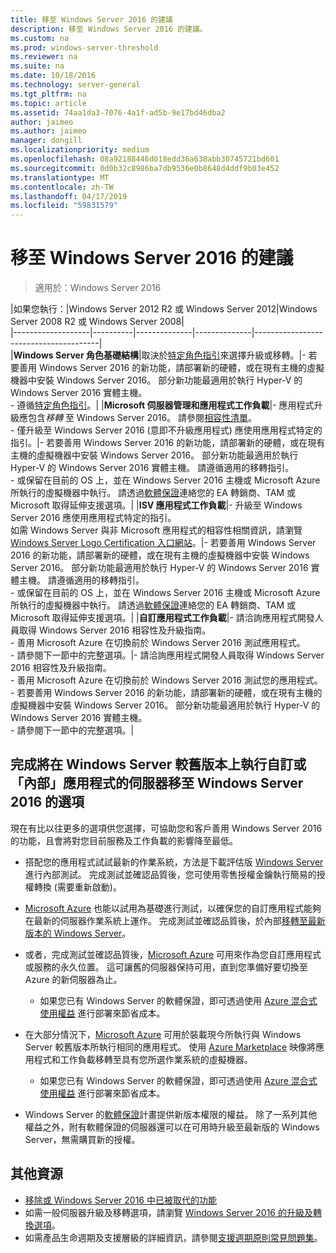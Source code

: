 ```yaml
---
title: 移至 Windows Server 2016 的建議
description: 移至 Windows Server 2016 的建議。
ms.custom: na
ms.prod: windows-server-threshold
ms.reviewer: na
ms.suite: na
ms.date: 10/18/2016
ms.technology: server-general
ms.tgt_pltfrm: na
ms.topic: article
ms.assetid: 74aa1da3-7076-4a1f-ad5b-9e17bd46dba2
author: jaimeo
ms.author: jaimeo
manager: dongill
ms.localizationpriority: medium
ms.openlocfilehash: 08a92188446d018edd36a638abb30745721bd601
ms.sourcegitcommit: 0d0b32c8986ba7db9536e0b8648d4ddf9b03e452
ms.translationtype: MT
ms.contentlocale: zh-TW
ms.lasthandoff: 04/17/2019
ms.locfileid: "59831579"
---
```

# <a name="recommendations-for-moving-to-windows-server-2016"></a>移至 Windows Server 2016 的建議

>適用於：Windows Server 2016


|如果您執行：|Windows Server 2012 R2 或 Windows Server 2012|Windows Server 2008 R2 或 Windows Server 2008|  
|-------------------|----------|--------------|--------------|---------------------------------------|  
|**Windows Server 角色基礎結構**|取決於[特定角色指引](https://technet.microsoft.com/windowsserver/jj554790)來選擇升級或移轉。|- 若要善用 Windows Server 2016 的新功能，請部署新的硬體，或在現有主機的虛擬機器中安裝 Windows Server 2016。 部分新功能最適用於執行 Hyper-V 的 Windows Server 2016 實體主機。 <br>- 遵循[特定角色指引](https://technet.microsoft.com/windowsserver/jj554790)。|
|**Microsoft 伺服器管理和應用程式工作負載**|- 應用程式升級應包含*移轉* 至 Windows Server 2016。 請參閱[相容性清單](Server-Application-Compatibility.md)。 <br>- 僅升級至 Windows Server 2016 (意即不升級應用程式) 應使用應用程式特定的指引。|- 若要善用 Windows Server 2016 的新功能，請部署新的硬體，或在現有主機的虛擬機器中安裝 Windows Server 2016。 部分新功能最適用於執行 Hyper-V 的 Windows Server 2016 實體主機。 請遵循適用的移轉指引。 <br>- 或保留在目前的 OS 上，並在 Windows Server 2016 主機或 Microsoft Azure 所執行的虛擬機器中執行。 請透過[軟體保證](https://www.microsoft.com/en-us/Licensing/licensing-programs/software-assurance-default.aspx)連絡您的 EA 轉銷商、TAM 或 Microsoft 取得延伸支援選項。|
|**ISV 應用程式工作負載**|- 升級至 Windows Server 2016 應使用應用程式特定的指引。 <br>如需 Windows Server 與非 Microsoft 應用程式的相容性相關資訊，請瀏覽 [Windows Server Logo Certification 入口網站](https://msdn.microsoft.com/enterprisecloudcertified)。|- 若要善用 Windows Server 2016 的新功能，請部署新的硬體，或在現有主機的虛擬機器中安裝 Windows Server 2016。 部分新功能最適用於執行 Hyper-V 的 Windows Server 2016 實體主機。 請遵循適用的移轉指引。 <br>- 或保留在目前的 OS 上，並在 Windows Server 2016 主機或 Microsoft Azure 所執行的虛擬機器中執行。 請透過[軟體保證](https://www.microsoft.com/en-us/Licensing/licensing-programs/software-assurance-default.aspx)連絡您的 EA 轉銷商、TAM 或 Microsoft 取得延伸支援選項。|
|**自訂應用程式工作負載**|- 請洽詢應用程式開發人員取得 Windows Server 2016 相容性及升級指南。 <br>- 善用 Microsoft Azure 在切換前於 Windows Server 2016 測試應用程式。 <br>- 請參閱下一節中的完整選項。|- 請洽詢應用程式開發人員取得 Windows Server 2016 相容性及升級指南。 <br>- 善用 Microsoft Azure 在切換前於 Windows Server 2016 測試您的應用程式。 <br>- 若要善用 Windows Server 2016 的新功能，請部署新的硬體，或在現有主機的虛擬機器中安裝 Windows Server 2016。 部分新功能最適用於執行 Hyper-V 的 Windows Server 2016 實體主機。 <br>- 請參閱下一節中的完整選項。|

## <a name="complete-options-for-moving-servers-running-custom-or-in-house-applications-on-older-versions-of-windows-server-to-windows-server-2016"></a>完成將在 Windows Server 較舊版本上執行自訂或「內部」應用程式的伺服器移至 Windows Server 2016 的選項

現在有比以往更多的選項供您選擇，可協助您和客戶善用 Windows Server 2016 的功能，且會將對您目前服務及工作負載的影響降至最低。

- 搭配您的應用程式試試最新的作業系統，方法是下載評估版 [Windows Server](https://www.microsoft.com/evalcenter/evaluate-windows-server-2016) 進行內部測試。 完成測試並確認品質後，您可使用零售授權金鑰執行簡易的授權轉換 (需要重新啟動)。

- [Microsoft Azure](https://azure.microsoft.com) 也能以試用為基礎進行測試，以確保您的自訂應用程式能夠在最新的伺服器作業系統上運作。 完成測試並確認品質後，於內部[移轉至最新版本的 Windows Server](https://docs.microsoft.com/windows-server/get-started/installation-and-upgrade#upgrade)。 

- 或者，完成測試並確認品質後，[Microsoft Azure](https://azure.microsoft.com) 可用來作為您自訂應用程式或服務的永久位置。 這可讓舊的伺服器保持可用，直到您準備好要切換至 Azure 的新伺服器為止。

    - 如果您已有 Windows Server 的軟體保證，即可透過使用 [Azure 混合式使用權益](https://azure.microsoft.com/pricing/hybrid-use-benefit/) 進行部署來節省成本。 

- 在大部分情況下，[Microsoft Azure](https://azure.microsoft.com) 可用於裝載現今所執行與 Windows Server 較舊版本所執行相同的應用程式。 使用 [Azure Marketplace](https://azure.microsoft.com/marketplace/) 映像將應用程式和工作負載移轉至具有您所選作業系統的虛擬機器。

    - 如果您已有 Windows Server 的軟體保證，即可透過使用 [Azure 混合式使用權益](https://azure.microsoft.com/pricing/hybrid-use-benefit/) 進行部署來節省成本。 

- Windows Server 的[軟體保證](https://www.microsoft.com/en-us/Licensing/licensing-programs/software-assurance-default.aspx)計畫提供新版本權限的權益。 除了一系列其他權益之外，附有軟體保證的伺服器還可以在可用時升級至最新版的 Windows Server，無需購買新的授權。 

## <a name="additional-resources"></a>其他資源

- [移除或 Windows Server 2016 中已被取代的功能](deprecated-features.md)
- 如需一般伺服器升級及移轉選項，請瀏覽 [Windows Server 2016 的升級及轉換選項](Supported-Upgrade-Paths.md)。
- 如需產品生命週期及支援層級的詳細資訊，請參閱[支援週期原則常見問題集](https://support.microsoft.com/help/17140/support-lifecycle-policy-faq)。

